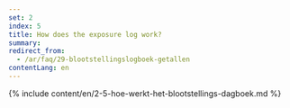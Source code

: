 ```yaml
---
set: 2
index: 5
title: How does the exposure log work?
summary: 
redirect_from: 
  - /ar/faq/29-blootstellingslogboek-getallen
contentLang: en
---
```

{% include content/en/2-5-hoe-werkt-het-blootstellings-dagboek.md %} 
